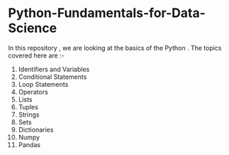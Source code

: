 # Python-Fundamentals-for-Data-Science

In this repository , we are looking at the basics of the Python . The topics covered here are :- 

1. Identifiers and Variables 
2. Conditional Statements 
3. Loop Statements
4. Operators
5. Lists 
6. Tuples 
7. Strings 
8. Sets 
9. Dictionaries 
10. Numpy 
11. Pandas
